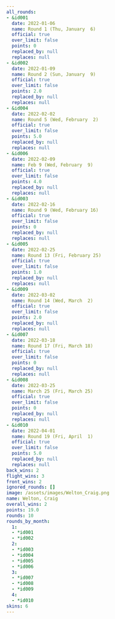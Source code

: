 ```yaml
---
all_rounds:
- &id001
  date: 2022-01-06
  name: Round 1 (Thu, January  6)
  official: true
  over_limit: false
  points: 0
  replaced_by: null
  replaces: null
- &id002
  date: 2022-01-09
  name: Round 2 (Sun, January  9)
  official: true
  over_limit: false
  points: 2.0
  replaced_by: null
  replaces: null
- &id004
  date: 2022-02-02
  name: Round 5 (Wed, February  2)
  official: true
  over_limit: false
  points: 5.0
  replaced_by: null
  replaces: null
- &id006
  date: 2022-02-09
  name: Feb 9 (Wed, February  9)
  official: true
  over_limit: false
  points: 4.0
  replaced_by: null
  replaces: null
- &id003
  date: 2022-02-16
  name: Round 9 (Wed, February 16)
  official: true
  over_limit: false
  points: 0
  replaced_by: null
  replaces: null
- &id005
  date: 2022-02-25
  name: Round 13 (Fri, February 25)
  official: true
  over_limit: false
  points: 1.0
  replaced_by: null
  replaces: null
- &id009
  date: 2022-03-02
  name: Round 14 (Wed, March  2)
  official: true
  over_limit: false
  points: 2.0
  replaced_by: null
  replaces: null
- &id007
  date: 2022-03-18
  name: Round 17 (Fri, March 18)
  official: true
  over_limit: false
  points: 0
  replaced_by: null
  replaces: null
- &id008
  date: 2022-03-25
  name: March 25 (Fri, March 25)
  official: true
  over_limit: false
  points: 0
  replaced_by: null
  replaces: null
- &id010
  date: 2022-04-01
  name: Round 19 (Fri, April  1)
  official: true
  over_limit: false
  points: 5.0
  replaced_by: null
  replaces: null
back_wins: 2
flight_wins: 3
front_wins: 2
ignored_rounds: []
image: /assets/images/Welton_Craig.png
name: Welton, Craig
overall_wins: 2
points: 19.0
rounds: 10
rounds_by_month:
  1:
  - *id001
  - *id002
  2:
  - *id003
  - *id004
  - *id005
  - *id006
  3:
  - *id007
  - *id008
  - *id009
  4:
  - *id010
skins: 6
---
```


